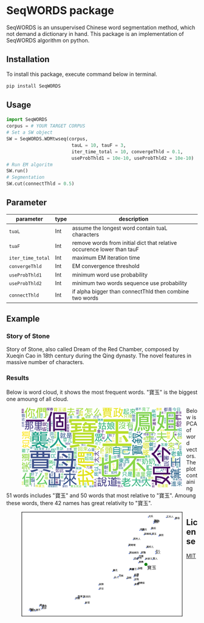# SeqWORDS package
SeqWORDS is an unsupervised Chinese word segmentation method, which not demand a dictionary in hand. This package is an implementation of SeqWORDS algorithm on python.
## Installation
To install this package, execute command below in terminal.
```bash
pip install SeqWORDS
```
## Usage
```python
import SeqWORDS
corpus = # YOUR TARGET CORPUS
# Set a SW object
SW = SeqWORDS.WDMtwseq(corpus, 
                        tauL = 10, tauF = 3, 
                        iter_time_total = 10, convergeThld = 0.1, 
                        useProbThld1 = 10e-10, useProbThld2 = 10e-10)
# Run EM algoritm
SW.run()
# Segmentation
SW.cut(connectThld = 0.5)
```
## Parameter
| parameter        | type | description                                      |
| ---------------- | ---  | ------------------------------------------------ |
| `tuaL`           | Int  | assume the longest word contain tuaL characters|
| `tuaF`           | Int  | remove words from initial dict that relative occurence lower than tauF|
| `iter_time_total`| Int  | maximum EM iteration time |
| `convergeThld`   | Int  | EM convergence threshold |
| `useProbThld1`   | Int  |  minimum word use probability|
| `useProbThld2`   | Int  |  minimum two words sequence use probability|
| `connectThld`    | Int  | if alpha bigger than connectThld then combine two words|
## Example
### Story of Stone
Story of Stone, also called Dream of the Red Chamber, composed by Xueqin Cao in 18th century during the Qing dynasty. The novel features in massive number of characters.
### Results
Below is word cloud, it shows the most frequent words. "寶玉" is the biggest one amoung of all cloud. 
<figure>
<img src="SeqWORDS_cloud.png"
    alt="SeqWORDS_cloud"
    style="float: left; margin-right: 10px;" />

</figure>

Below is PCA of word vectors. The plot containing 51 words includes "寶玉" and 50 words that most relative to "寶玉". Amoung these words, there 42 names has great relativity to "寶玉". 

<figure>
<img src="010_word2vec_SeqWORDS.png"
    alt="010_word2vec_SeqWORDS"
    style="float: left; margin-right: 10px;" />
<figcaption> </figcaption>
</figure>

## License
[MIT](https://choosealicense.com/licenses/mit/)
